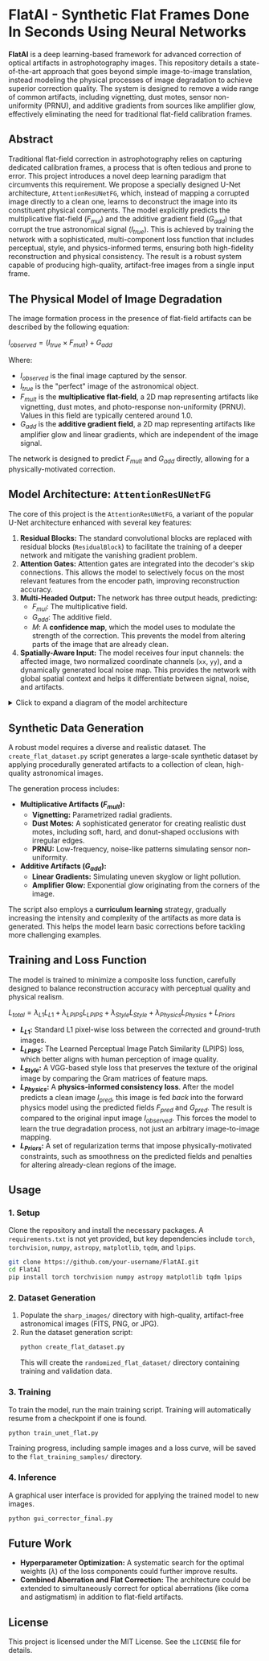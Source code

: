 # FlatAI - Synthetic Flat Frames Done In Seconds Using Neural Networks

**FlatAI** is a deep learning-based framework for advanced correction of optical artifacts in astrophotography images. This repository details a state-of-the-art approach that goes beyond simple image-to-image translation, instead modeling the physical processes of image degradation to achieve superior correction quality. The system is designed to remove a wide range of common artifacts, including vignetting, dust motes, sensor non-uniformity (PRNU), and additive gradients from sources like amplifier glow, effectively eliminating the need for traditional flat-field calibration frames.

## Abstract

Traditional flat-field correction in astrophotography relies on capturing dedicated calibration frames, a process that is often tedious and prone to error. This project introduces a novel deep learning paradigm that circumvents this requirement. We propose a specially designed U-Net architecture, `AttentionResUNetFG`, which, instead of mapping a corrupted image directly to a clean one, learns to deconstruct the image into its constituent physical components. The model explicitly predicts the multiplicative flat-field ($F_{mul}$) and the additive gradient field ($G_{add}$) that corrupt the true astronomical signal ($I_{true}$). This is achieved by training the network with a sophisticated, multi-component loss function that includes perceptual, style, and physics-informed terms, ensuring both high-fidelity reconstruction and physical consistency. The result is a robust system capable of producing high-quality, artifact-free images from a single input frame.

## The Physical Model of Image Degradation

The image formation process in the presence of flat-field artifacts can be described by the following equation:

$I_{observed} = (I_{true} \times F_{mult}) + G_{add}$

Where:
-   $I_{observed}$ is the final image captured by the sensor.
-   $I_{true}$ is the "perfect" image of the astronomical object.
-   $F_{mult}$ is the **multiplicative flat-field**, a 2D map representing artifacts like vignetting, dust motes, and photo-response non-uniformity (PRNU). Values in this field are typically centered around 1.0.
-   $G_{add}$ is the **additive gradient field**, a 2D map representing artifacts like amplifier glow and linear gradients, which are independent of the image signal.

The network is designed to predict $F_{mult}$ and $G_{add}$ directly, allowing for a physically-motivated correction.

## Model Architecture: `AttentionResUNetFG`

The core of this project is the `AttentionResUNetFG`, a variant of the popular U-Net architecture enhanced with several key features:

1.  **Residual Blocks:** The standard convolutional blocks are replaced with residual blocks (`ResidualBlock`) to facilitate the training of a deeper network and mitigate the vanishing gradient problem.
2.  **Attention Gates:** Attention gates are integrated into the decoder's skip connections. This allows the model to selectively focus on the most relevant features from the encoder path, improving reconstruction accuracy.
3.  **Multi-Headed Output:** The network has three output heads, predicting:
    -   $F_{mul}$: The multiplicative field.
    -   $G_{add}$: The additive field.
    -   $M$: A **confidence map**, which the model uses to modulate the strength of the correction. This prevents the model from altering parts of the image that are already clean.
4.  **Spatially-Aware Input:** The model receives four input channels: the affected image, two normalized coordinate channels (`xx`, `yy`), and a dynamically generated local noise map. This provides the network with global spatial context and helps it differentiate between signal, noise, and artifacts.

<details>
<summary>Click to expand a diagram of the model architecture</summary>

```mermaid
graph TD
    subgraph Input
        A[Image + Coords + Noise]
    end

    subgraph Encoder
        A --> B(enc1: ResBlock 4->64);
        B --> C{pool1: MaxPool2d};
        C --> D(enc2: ResBlock 64->128);
        D --> E{pool2: MaxPool2d};
        E --> F(enc3: ResBlock 128->256);
        F --> G{pool3: MaxPool2d};
        G --> H(enc4: ResBlock 256->512);
        H --> I{pool4: MaxPool2d};
    end

    subgraph Bottleneck
        I --> J(bottleneck: ResBlock 512->1024);
    end

    subgraph Decoder
        J --> K(up4: Upsample);
        K --> L(dec_conv4: ResBlock 1024->512);
        subgraph Skip Connection 4
            H --> M(att4: AttentionGate);
            L --> M;
        end
        M --> N(dec_combine4: ResBlock 1024->512);
        N --> O(up3: Upsample);
        O --> P(dec_conv3: ResBlock 512->256);
        subgraph Skip Connection 3
            F --> Q(att3: AttentionGate);
            P --> Q;
        end
        Q --> R(dec_combine3: ResBlock 512->256);
        R --> S(up2: Upsample);
        S --> T(dec_conv2: ResBlock 256->128);
        subgraph Skip Connection 2
            D --> U(att2: AttentionGate);
            T --> U;
        end
        U --> V(dec_combine2: ResBlock 256->128);
        V --> W(up1: Upsample);
        W --> X(dec_conv1: ResBlock 128->64);
        subgraph Skip Connection 1
            B --> Y(att1: AttentionGate);
            X --> Y;
        end
        Y --> Z(dec_combine1: ResBlock 128->64);
    end
    
    subgraph Output Heads
        Z --> AA(out_conv: Conv2d 64->3);
        AA --> BB[F_mul prediction];
        AA --> CC[G_add prediction];
        AA --> DD[M (confidence) prediction];
    end
```
</details>

## Synthetic Data Generation

A robust model requires a diverse and realistic dataset. The `create_flat_dataset.py` script generates a large-scale synthetic dataset by applying procedurally generated artifacts to a collection of clean, high-quality astronomical images.

The generation process includes:
-   **Multiplicative Artifacts ($F_{mult}$):**
    -   **Vignetting:** Parametrized radial gradients.
    -   **Dust Motes:** A sophisticated generator for creating realistic dust motes, including soft, hard, and donut-shaped occlusions with irregular edges.
    -   **PRNU:** Low-frequency, noise-like patterns simulating sensor non-uniformity.
-   **Additive Artifacts ($G_{add}$):**
    -   **Linear Gradients:** Simulating uneven skyglow or light pollution.
    -   **Amplifier Glow:** Exponential glow originating from the corners of the image.

The script also employs a **curriculum learning** strategy, gradually increasing the intensity and complexity of the artifacts as more data is generated. This helps the model learn basic corrections before tackling more challenging examples.

## Training and Loss Function

The model is trained to minimize a composite loss function, carefully designed to balance reconstruction accuracy with perceptual quality and physical realism.

$L_{total} = \lambda_{L1} L_{L1} + \lambda_{LPIPS} L_{LPIPS} + \lambda_{Style} L_{Style} + \lambda_{Physics} L_{Physics} + L_{Priors}$

-   **$L_{L1}$:** Standard L1 pixel-wise loss between the corrected and ground-truth images.
-   **$L_{LPIPS}$:** The Learned Perceptual Image Patch Similarity (LPIPS) loss, which better aligns with human perception of image quality.
-   **$L_{Style}$:** A VGG-based style loss that preserves the texture of the original image by comparing the Gram matrices of feature maps.
-   **$L_{Physics}$:** A **physics-informed consistency loss**. After the model predicts a clean image $I_{pred}$, this image is fed *back* into the forward physics model using the predicted fields $F_{pred}$ and $G_{pred}$. The result is compared to the original input image $I_{observed}$. This forces the model to learn the true degradation process, not just an arbitrary image-to-image mapping.
-   **$L_{Priors}$:** A set of regularization terms that impose physically-motivated constraints, such as smoothness on the predicted fields and penalties for altering already-clean regions of the image.

## Usage

### 1. Setup
Clone the repository and install the necessary packages. A `requirements.txt` is not yet provided, but key dependencies include `torch`, `torchvision`, `numpy`, `astropy`, `matplotlib`, `tqdm`, and `lpips`.

```bash
git clone https://github.com/your-username/FlatAI.git
cd FlatAI
pip install torch torchvision numpy astropy matplotlib tqdm lpips
```

### 2. Dataset Generation
1.  Populate the `sharp_images/` directory with high-quality, artifact-free astronomical images (FITS, PNG, or JPG).
2.  Run the dataset generation script:
    ```bash
    python create_flat_dataset.py
    ```
    This will create the `randomized_flat_dataset/` directory containing training and validation data.

### 3. Training
To train the model, run the main training script. Training will automatically resume from a checkpoint if one is found.
```bash
python train_unet_flat.py
```
Training progress, including sample images and a loss curve, will be saved to the `flat_training_samples/` directory.

### 4. Inference
A graphical user interface is provided for applying the trained model to new images.
```bash
python gui_corrector_final.py
```

## Future Work
-   **Hyperparameter Optimization:** A systematic search for the optimal weights ($\lambda$) of the loss components could further improve results.
-   **Combined Aberration and Flat Correction:** The architecture could be extended to simultaneously correct for optical aberrations (like coma and astigmatism) in addition to flat-field artifacts.

## License
This project is licensed under the MIT License. See the `LICENSE` file for details.
